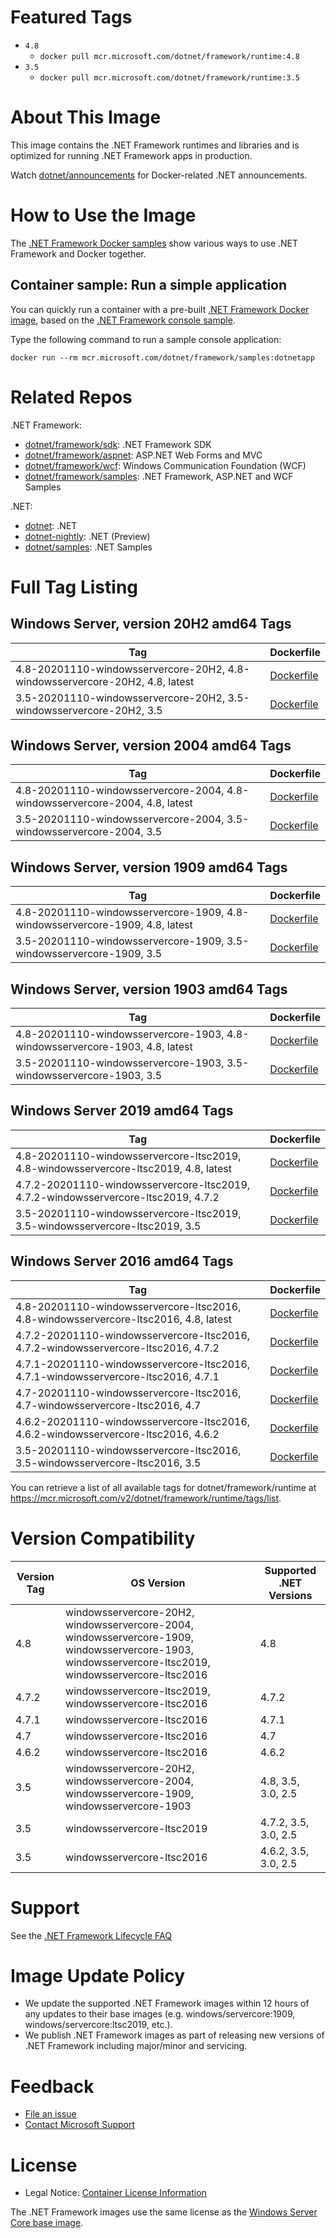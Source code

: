 # Featured Tags

* `4.8`
  * `docker pull mcr.microsoft.com/dotnet/framework/runtime:4.8`
* `3.5`
  * `docker pull mcr.microsoft.com/dotnet/framework/runtime:3.5`

# About This Image

This image contains the .NET Framework runtimes and libraries and is optimized for running .NET Framework apps in production.

Watch [dotnet/announcements](https://github.com/dotnet/announcements/labels/Docker) for Docker-related .NET announcements.

# How to Use the Image

The [.NET Framework Docker samples](https://github.com/microsoft/dotnet-framework-docker/blob/master/samples/README.md) show various ways to use .NET Framework and Docker together.

## Container sample: Run a simple application

You can quickly run a container with a pre-built [.NET Framework Docker image](https://hub.docker.com/_/microsoft-dotnet-framework-samples/), based on the [.NET Framework console sample](https://github.com/microsoft/dotnet-framework-docker/blob/master/samples/dotnetapp/README.md).

Type the following command to run a sample console application:

```console
docker run --rm mcr.microsoft.com/dotnet/framework/samples:dotnetapp
```

# Related Repos

.NET Framework:

* [dotnet/framework/sdk](https://hub.docker.com/_/microsoft-dotnet-framework-sdk/): .NET Framework SDK
* [dotnet/framework/aspnet](https://hub.docker.com/_/microsoft-dotnet-framework-aspnet/): ASP.NET Web Forms and MVC
* [dotnet/framework/wcf](https://hub.docker.com/_/microsoft-dotnet-framework-wcf/): Windows Communication Foundation (WCF)
* [dotnet/framework/samples](https://hub.docker.com/_/microsoft-dotnet-framework-samples/): .NET Framework, ASP.NET and WCF Samples

.NET:

* [dotnet](https://hub.docker.com/_/microsoft-dotnet/): .NET
* [dotnet-nightly](https://hub.docker.com/_/microsoft-dotnet-nightly/): .NET (Preview)
* [dotnet/samples](https://hub.docker.com/_/microsoft-dotnet-samples/): .NET Samples

# Full Tag Listing

## Windows Server, version 20H2 amd64 Tags
Tag | Dockerfile
---------| ---------------
4.8-20201110-windowsservercore-20H2, 4.8-windowsservercore-20H2, 4.8, latest | [Dockerfile](https://github.com/microsoft/dotnet-framework-docker/blob/master/src/runtime/4.8/windowsservercore-20H2/Dockerfile)
3.5-20201110-windowsservercore-20H2, 3.5-windowsservercore-20H2, 3.5 | [Dockerfile](https://github.com/microsoft/dotnet-framework-docker/blob/master/src/runtime/3.5/windowsservercore-20H2/Dockerfile)

## Windows Server, version 2004 amd64 Tags
Tag | Dockerfile
---------| ---------------
4.8-20201110-windowsservercore-2004, 4.8-windowsservercore-2004, 4.8, latest | [Dockerfile](https://github.com/microsoft/dotnet-framework-docker/blob/master/src/runtime/4.8/windowsservercore-2004/Dockerfile)
3.5-20201110-windowsservercore-2004, 3.5-windowsservercore-2004, 3.5 | [Dockerfile](https://github.com/microsoft/dotnet-framework-docker/blob/master/src/runtime/3.5/windowsservercore-2004/Dockerfile)

## Windows Server, version 1909 amd64 Tags
Tag | Dockerfile
---------| ---------------
4.8-20201110-windowsservercore-1909, 4.8-windowsservercore-1909, 4.8, latest | [Dockerfile](https://github.com/microsoft/dotnet-framework-docker/blob/master/src/runtime/4.8/windowsservercore-1909/Dockerfile)
3.5-20201110-windowsservercore-1909, 3.5-windowsservercore-1909, 3.5 | [Dockerfile](https://github.com/microsoft/dotnet-framework-docker/blob/master/src/runtime/3.5/windowsservercore-1909/Dockerfile)

## Windows Server, version 1903 amd64 Tags
Tag | Dockerfile
---------| ---------------
4.8-20201110-windowsservercore-1903, 4.8-windowsservercore-1903, 4.8, latest | [Dockerfile](https://github.com/microsoft/dotnet-framework-docker/blob/master/src/runtime/4.8/windowsservercore-1903/Dockerfile)
3.5-20201110-windowsservercore-1903, 3.5-windowsservercore-1903, 3.5 | [Dockerfile](https://github.com/microsoft/dotnet-framework-docker/blob/master/src/runtime/3.5/windowsservercore-1903/Dockerfile)

## Windows Server 2019 amd64 Tags
Tag | Dockerfile
---------| ---------------
4.8-20201110-windowsservercore-ltsc2019, 4.8-windowsservercore-ltsc2019, 4.8, latest | [Dockerfile](https://github.com/microsoft/dotnet-framework-docker/blob/master/src/runtime/4.8/windowsservercore-ltsc2019/Dockerfile)
4.7.2-20201110-windowsservercore-ltsc2019, 4.7.2-windowsservercore-ltsc2019, 4.7.2 | [Dockerfile](https://github.com/microsoft/dotnet-framework-docker/blob/master/src/runtime/4.7.2/windowsservercore-ltsc2019/Dockerfile)
3.5-20201110-windowsservercore-ltsc2019, 3.5-windowsservercore-ltsc2019, 3.5 | [Dockerfile](https://github.com/microsoft/dotnet-framework-docker/blob/master/src/runtime/3.5/windowsservercore-ltsc2019/Dockerfile)

## Windows Server 2016 amd64 Tags
Tag | Dockerfile
---------| ---------------
4.8-20201110-windowsservercore-ltsc2016, 4.8-windowsservercore-ltsc2016, 4.8, latest | [Dockerfile](https://github.com/microsoft/dotnet-framework-docker/blob/master/src/runtime/4.8/windowsservercore-ltsc2016/Dockerfile)
4.7.2-20201110-windowsservercore-ltsc2016, 4.7.2-windowsservercore-ltsc2016, 4.7.2 | [Dockerfile](https://github.com/microsoft/dotnet-framework-docker/blob/master/src/runtime/4.7.2/windowsservercore-ltsc2016/Dockerfile)
4.7.1-20201110-windowsservercore-ltsc2016, 4.7.1-windowsservercore-ltsc2016, 4.7.1 | [Dockerfile](https://github.com/microsoft/dotnet-framework-docker/blob/master/src/runtime/4.7.1/windowsservercore-ltsc2016/Dockerfile)
4.7-20201110-windowsservercore-ltsc2016, 4.7-windowsservercore-ltsc2016, 4.7 | [Dockerfile](https://github.com/microsoft/dotnet-framework-docker/blob/master/src/runtime/4.7/windowsservercore-ltsc2016/Dockerfile)
4.6.2-20201110-windowsservercore-ltsc2016, 4.6.2-windowsservercore-ltsc2016, 4.6.2 | [Dockerfile](https://github.com/microsoft/dotnet-framework-docker/blob/master/src/runtime/4.6.2/windowsservercore-ltsc2016/Dockerfile)
3.5-20201110-windowsservercore-ltsc2016, 3.5-windowsservercore-ltsc2016, 3.5 | [Dockerfile](https://github.com/microsoft/dotnet-framework-docker/blob/master/src/runtime/3.5/windowsservercore-ltsc2016/Dockerfile)

You can retrieve a list of all available tags for dotnet/framework/runtime at https://mcr.microsoft.com/v2/dotnet/framework/runtime/tags/list.

# Version Compatibility

Version Tag | OS Version | Supported .NET Versions
-- | -- | --
4.8 | windowsservercore-20H2, windowsservercore-2004, windowsservercore-1909, windowsservercore-1903, windowsservercore-ltsc2019, windowsservercore-ltsc2016 | 4.8
4.7.2 | windowsservercore-ltsc2019, windowsservercore-ltsc2016 | 4.7.2
4.7.1 | windowsservercore-ltsc2016 | 4.7.1
4.7 | windowsservercore-ltsc2016 | 4.7
4.6.2 | windowsservercore-ltsc2016 | 4.6.2
3.5 | windowsservercore-20H2, windowsservercore-2004, windowsservercore-1909, windowsservercore-1903 | 4.8, 3.5, 3.0, 2.5
3.5 | windowsservercore-ltsc2019 | 4.7.2, 3.5, 3.0, 2.5
3.5 | windowsservercore-ltsc2016 | 4.6.2, 3.5, 3.0, 2.5

# Support

See the [.NET Framework Lifecycle FAQ](https://support.microsoft.com/help/17455/lifecycle-faq-net-framework)

# Image Update Policy

* We update the supported .NET Framework images within 12 hours of any updates to their base images (e.g. windows/servercore:1909, windows/servercore:ltsc2019, etc.).
* We publish .NET Framework images as part of releasing new versions of .NET Framework including major/minor and servicing.

# Feedback

* [File an issue](https://github.com/microsoft/dotnet-framework-docker/issues/new/choose)
* [Contact Microsoft Support](https://support.microsoft.com/contactus/)

# License

* Legal Notice: [Container License Information](https://aka.ms/mcr/osslegalnotice)

The .NET Framework images use the same license as the [Windows Server Core base image](https://hub.docker.com/_/microsoft-windows-servercore/).
